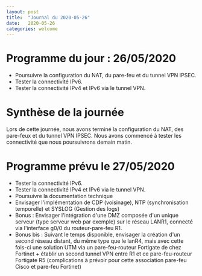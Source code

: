 ```yaml
---
layout: post
title:  "Journal du 2020-05-26"
date:   2020-05-26
categories: welcome
---
```


# Programme du jour : 26/05/2020

* Poursuivre la configuration du NAT, du pare-feu et du tunnel VPN IPSEC.
* Tester la connectivité IPv6.
* Tester la connectivité IPv4 et IPv6 via le tunnel VPN.

# Synthèse de la journée

Lors de cette journée, nous avons terminé la configuration du NAT, des pare-feux et du tunnel VPN IPSEC. Nous avons commencé à tester les connectivité que nous poursuivrons demain matin. 

# Programme prévu le 27/05/2020
* Tester la connectivité IPv6.
* Tester la connectivité IPv4 et IPv6 via le tunnel VPN.
* Poursuivre la documentation technique
* Envisager l'implémentation de CDP (voisinage), NTP (synchronisation temporelle) et SYSLOG (Gestion des logs)
* Bonus : Envisager l'intégration d'une DMZ composée d'un unique serveur (type serveur web par exemple) sur le réseau LANR1, connecté via l'interface g0/0 du routeur-pare-feu R1.
* Bonus bis : Suivant le temps disponible, envisager la création d'un second réseau distant, du même type que le lanR4, mais avec cette fois-ci une solution UTM via un pare-feu-routeur Fortigate de chez Fortinet + établir un second tunnel VPN entre R1 et ce pare-feu-routeur Fortigate R5 (complications à prévoir pour cette association pare-feu Cisco et pare-feu Fortinet)
